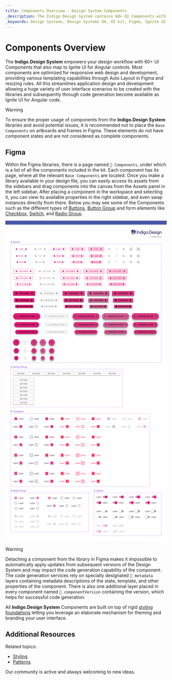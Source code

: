 ```yaml
---
title: Components Overview - Design System Components
_description: The Indigo Design System contains 60+ UI Components with numerous presets, states, and elaborate built-in styling capabilities.
_keywords: Design Systems, Design Systems UX, UI kit, Figma, Ignite UI for Angular, Figma to Angular, Angular, Angular Design System, Export code from Figma, Design Kits for Angular, Figma HTML, Figma to HTML, Figma UI kits
---
```


# Components Overview

The **Indigo.Design System** empowers your design workflow with 60+ UI Components that also map to Ignite UI for Angular controls. Most components are optimized for responsive web design and development, providing various templating capabilities through Auto Layout in Figma and resizing rules. All this streamlines application design and development allowing a huge variety of user interface scenarios to be created with the libraries and subsequently through code generation become available as Ignite UI for Angular code.

> [!WARNING]
> To ensure the proper usage of components from the **Indigo.Design System** libraries and avoid potential issues, it is recommended not to place the `Base Components` on artboards and frames in Figma.
> These elements do not have component states and are not considered as complete components.

## Figma

Within the Figma libraries, there is a page named `🧩 Components`, under which is a list of all the components included in the kit. Each component has its page, where all the relevant `Base Components` are located. Once you make a library available in your design file, you can easily access its assets from the sidebars and drag components into the canvas from the Assets panel in the left sidebar. After placing a component in the workspace and selecting it, you can view its available properties in the right sidebar, and even swap instances directly from there. Below you may see some of the Components such as the different types of [Buttons](button.md), [Button Group](button-group.md) and form elements like [Checkbox](checkbox.md), [Switch](switch.md), and [Radio Group](radio-group.md).

<img class="responsive-img" src="../images/components-page-figma.png" srcset="../images/components-page-figma@2x.png 2x" />

> [!WARNING]
> Detaching a component from the library in Figma makes it impossible to automatically apply updates from subsequent versions of the Design System and may impact the code generation capability of the component. The code generation services rely on specially designated `🚫 metadata` layers containing metadata descriptions of the state, template, and other properties of the component. There is also one additional layer placed in every component named `🚫 componentVersion` containing the version, which helps for successful code generation.

All **Indigo.Design System** Components are built on top of rigid [styling foundations](../style/styling-overview.md) letting you leverage an elaborate mechanism for theming and branding your user interface.


## Additional Resources

Related topics:

- [Styling](../style/styling-overview.md)
- [Patterns](../patterns/patterns-overview.md)
  <div class="divider--half"></div>

Our community is active and always welcoming to new ideas.
